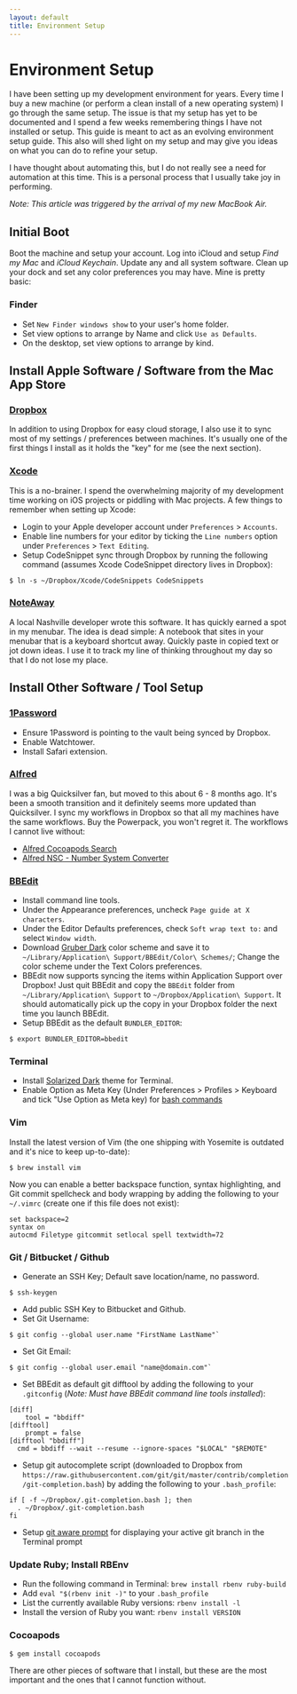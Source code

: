 ```yaml
---
layout: default
title: Environment Setup
---
```


# Environment Setup
I have been setting up my development environment for years. Every time I buy a new machine (or perform a clean install of a new operating system) I go through the same setup. The issue is that my setup has yet to be documented and I spend a few weeks remembering things I have not installed or setup. This guide is meant to act as an evolving environment setup guide. This also will shed light on my setup and may give you ideas on what you can do to refine your setup.

I have thought about automating this, but I do not really see a need for automation at this time. This is a personal process that I usually take joy in performing.

_Note: This article was triggered by the arrival of my new MacBook Air._


## Initial Boot
Boot the machine and setup your account. Log into iCloud and setup _Find my Mac_ and _iCloud Keychain_. Update any and all system software. Clean up your dock and set any color preferences you may have. Mine is pretty basic:

### Finder
* Set `New Finder windows show` to your user's home folder.
* Set view options to arrange by Name and click `Use as Defaults`.
* On the desktop, set view options to arrange by kind.

## Install Apple Software / Software from the Mac App Store

### [Dropbox](https://www.dropbox.com)
In addition to using Dropbox for easy cloud storage, I also use it to sync most of my settings / preferences between machines. It's usually one of the first things I install as it holds the "key" for me (see the next section).

### [Xcode](https://itunes.apple.com/us/app/xcode/id497799835?mt=12)
This is a no-brainer. I spend the overwhelming majority of my development time working on iOS projects or piddling with Mac projects. A few things to remember when setting up Xcode:

* Login to your Apple developer account under `Preferences` > `Accounts`.
* Enable line numbers for your editor by ticking the `Line numbers` option under `Preferences` > `Text Editing`.
* Setup CodeSnippet sync through Dropbox by running the following command (assumes Xcode CodeSnippet directory lives in Dropbox):

```
$ ln -s ~/Dropbox/Xcode/CodeSnippets CodeSnippets
``` 

### [NoteAway](https://itunes.apple.com/us/app/noteaway-your-thoughts-in/id559541463?mt=12)
A local Nashville developer wrote this software. It has quickly earned a spot in my menubar. The idea is dead simple: A notebook that sites in your menubar that is a keyboard shortcut away. Quickly paste in copied text or jot down ideas. I use it to track my line of thinking throughout my day so that I do not lose my place.

## Install Other Software / Tool Setup

### [1Password](https://agilebits.com/onepassword)
* Ensure 1Password is pointing to the vault being synced by Dropbox.
* Enable Watchtower.
* Install Safari extension.

### [Alfred](http://www.alfredapp.com)
I was a big Quicksilver fan, but moved to this about 6 - 8 months ago. It's been a smooth transition and it definitely seems more updated than Quicksilver. I sync my workflows in Dropbox so that all my machines have the same workflows. Buy the Powerpack, you won't regret it. The workflows I cannot live without:

* [Alfred Cocoapods Search](https://github.com/alladinian/Alfred-CocoaPods-Search)
* [Alfred NSC - Number System Converter](https://github.com/hzlzh/AlfredWorkflow.com/tree/master/Sources/Workflows/nsc)

### [BBEdit](http://www.barebones.com/products/bbedit/)
* Install command line tools.
* Under the Appearance preferences, uncheck `Page guide at X characters`.
* Under the Editor Defaults preferences, check `Soft wrap text to:` and select `Window width`.
* Download [Gruber Dark](https://daringfireball.net/projects/bbcolors/schemes/Gruber%20Dark.bbcolors.zip) color scheme and save it to `~/Library/Application\ Support/BBEdit/Color\ Schemes/`; Change the color scheme under the Text Colors preferences.
* BBEdit now supports syncing the items within Application Support over Dropbox! Just quit BBEdit and copy the `BBEdit` folder from `~/Library/Application\ Support` to `~/Dropbox/Application\ Support`. It should automatically pick up the copy in your Dropbox folder the next time you launch BBEdit.
* Setup BBEdit as the default `BUNDLER_EDITOR`:

```
$ export BUNDLER_EDITOR=bbedit
```

### Terminal
* Install [Solarized Dark](https://github.com/tomislav/osx-terminal.app-colors-solarized) theme for Terminal.
* Enable Option as Meta Key (Under Preferences > Profiles > Keyboard and tick "Use Option as Meta key) for [bash commands](http://cmd.club)

### Vim
Install the latest version of Vim (the one shipping with Yosemite is outdated and it's nice to keep up-to-date):

```
$ brew install vim
```

Now you can enable a better backspace function, syntax highlighting, and Git commit spellcheck and body wrapping by adding the following to your `~/.vimrc` (create one if this file does not exist):

```
set backspace=2
syntax on
autocmd Filetype gitcommit setlocal spell textwidth=72
```

### Git / Bitbucket / Github
* Generate an SSH Key; Default save location/name, no password.

```
$ ssh-keygen
```

* Add public SSH Key to Bitbucket and Github.
* Set Git Username:

```
$ git config --global user.name "FirstName LastName"`
```

* Set Git Email:

```
$ git config --global user.email "name@domain.com"`
```

* Set BBEdit as default git difftool by adding the following to your `.gitconfig` (_Note: Must have BBEdit command line tools installed_):

```
[diff]
    tool = "bbdiff"
[difftool]
    prompt = false
[difftool "bbdiff"]
  cmd = bbdiff --wait --resume --ignore-spaces "$LOCAL" "$REMOTE"
```

* Setup git autocomplete script (downloaded to Dropbox from `https://raw.githubusercontent.com/git/git/master/contrib/completion/git-completion.bash`) by adding the following to your `.bash_profile`:

```
if [ -f ~/Dropbox/.git-completion.bash ]; then
  . ~/Dropbox/.git-completion.bash
fi
```

* Setup [git aware prompt](https://github.com/jimeh/git-aware-prompt) for displaying your active git branch in the Terminal prompt

### Update Ruby; Install RBEnv
* Run the following command in Terminal: `brew install rbenv ruby-build`
* Add `eval "$(rbenv init -)"` to your `.bash_profile`
* List the currently available Ruby versions: `rbenv install -l`
* Install the version of Ruby you want: `rbenv install VERSION`

### Cocoapods
```
$ gem install cocoapods
```

There are other pieces of software that I install, but these are the most important and the ones that I cannot function without.